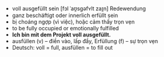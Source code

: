 - voll ausgefüllt sein	[fɔl ˈaʊ̯sɡəfʏlt zaɪ̯n]	Redewendung	
- ganz beschäftigt oder innerlich erfüllt sein
- bị choáng ngợp (vì việc), hoặc cảm thấy trọn vẹn
- to be fully occupied or emotionally fulfilled
- **Ich bin mit dem Projekt voll ausgefüllt.**
- ausfüllen (v) – điền vào, lấp đầy, Erfüllung (f) – sự trọn vẹn	
- Deutsch: voll = full, ausfüllen = to fill out
